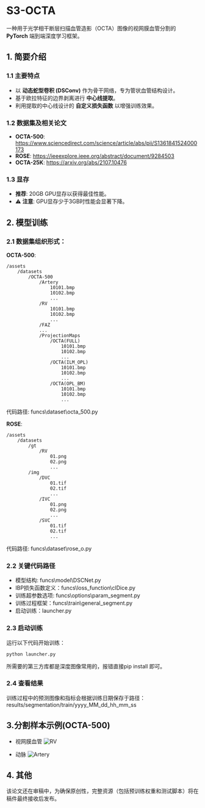 # S3-OCTA

一种用于光学相干断层扫描血管造影（OCTA）图像的视网膜血管分割的 __PyTorch__ 端到端深度学习框架。

## 1. 简要介绍

### 1.1 主要特点

- 以 __动态蛇型卷积 (DSConv)__ 作为骨干网络，专为管状血管结构设计。
- 基于欧拉特征的边界剥离进行 __中心线提取__。
- 利用提取的中心线设计的 __自定义损失函数__ 以增强训练效果。

### 1.2 数据集及相关论文

- __OCTA-500__: https://www.sciencedirect.com/science/article/abs/pii/S1361841524000173
- __ROSE__: https://ieeexplore.ieee.org/abstract/document/9284503
- __OCTA-25K__: https://arxiv.org/abs/2107.10476

### 1.3 显存
- **推荐**: 20GB GPU显存以获得最佳性能。
- ⚠️ **注意**: GPU显存少于3GB时性能会显著下降。


## 2. 模型训练

### 2.1 数据集组织形式：
__OCTA-500__:

    /assets
        /datasets
            /OCTA-500
                /Artery
                    10101.bmp
                    10102.bmp
                    ...
                /RV
                    10101.bmp
                    10102.bmp
                    ...
                /FAZ
                ...
                /ProjectionMaps
                    /OCTA(FULL)
                        10101.bmp
                        10102.bmp
                        ...
                    /OCTA(ILM_OPL)
                        10101.bmp
                        10102.bmp
                        ...
                    /OCTA(OPL_BM)
                        10101.bmp
                        10102.bmp
                        ...

代码路径: funcs\dataset\octa_500.py

__ROSE__:

    /assets
        /datasets
            /gt
                /RV
                    01.png
                    02.png
                    ...
            /img
                /DVC
                    01.tif
                    02.tif
                    ...
                /IVC
                    01.png
                    02.png
                    ...
                /SVC
                    01.tif
                    02.tif
                    ...

代码路径: funcs\dataset\rose_o.py

### 2.2 关键代码路径

- 模型结构: funcs\model\DSCNet.py
- IBP损失函数定义：funcs\loss_function\clDice.py 
- 训练超参数选项: funcs\options\param_segment.py
- 训练过程框架：funcs\train\general_segment.py
- 启动训练：launcher.py

### 2.3 启动训练

运行以下代码开始训练：

    python launcher.py

所需要的第三方库都是深度图像常用的，报错直接pip install 即可。

### 2.4 查看结果

训练过程中的预测图像和指标会根据训练日期保存于路径：results/segmentation/train/yyyy_MM_dd_hh_mm_ss

## 3.分割样本示例(OCTA-500)

- 视网膜血管
![RV](./figures/RV_3M.gif)

- 动脉
![Artery](./figures/Artery_3M.gif)

## 4. 其他

该论文还在审稿中，为确保原创性，完整资源（包括预训练权重和测试脚本）将在稿件最终接收后发布。